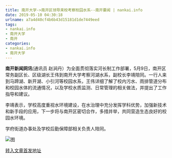 ```yaml
---
title: 南开大学->南开区领导来校考察校园水系--南开要闻 | nankai.info
date: 2019-05-10 04:30:18
urlname: a7a4d40cf4b6b43d15181d1de7449eed
tags: 
- nankai.info
- 南开大学
- 南开
categories:
- nankai.info
- 南开大学
---
```



**南开新闻网讯**(通讯员 赵涧丹）为全面贯彻落实河长制工作部署，5月9日，南开区常务副区长、区级湖长王伟到南开大学考察河湖水系，副校长李靖陪同。一行人来到马蹄湖、新开湖、小引河等校园水系，王伟详细了解了校内污水、雨排管道分布和校园水体的流通情况，以及学校水质监测、日常管理的相关做法，并提出了工作指导和建议。

李靖表示，学校高度重视水环境建设，在水治理中充分发挥学科优势，加强新技术和新手段的应用，下一步将与南开区密切合作，多措并举，共同营造生态良好的校园水环境。

学府街道办事处及学校后勤保障部相关负责人陪同。



![图](http://news.nankai.edu.cn/pic/0/00/35/32/353284_789828.jpg)

[转入文章首发地址](http://news.nankai.edu.cn/nkyw/system/2019/05/10/000449954.shtml)